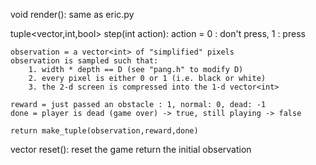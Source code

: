 void render():
    same as eric.py

tuple<vector<int>,int,bool> step(int action):
    action = 0 : don't press, 1 : press
    
    observation = a vector<int> of "simplified" pixels
    observation is sampled such that:
        1. width * depth == D (see "pang.h" to modify D)
        2. every pixel is either 0 or 1 (i.e. black or white)
        3. the 2-d screen is compressed into the 1-d vector<int>
    
    reward = just passed an obstacle : 1, normal: 0, dead: -1
    done = player is dead (game over) -> true, still playing -> false
    
    return make_tuple(observation,reward,done)

vector<int> reset():
    reset the game
    return the initial observation
